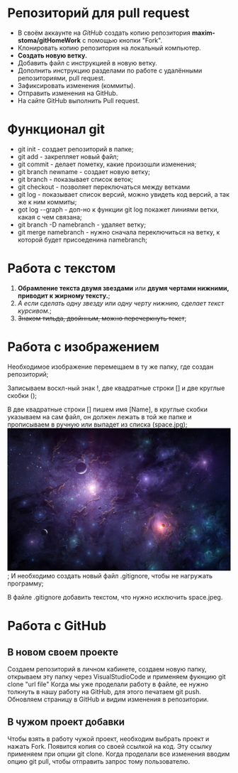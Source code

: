 # Репозиторий для pull request

 * В своём аккаунте на *GitHub* создать копию репозитория **maxim-stoma/gitHomeWork** с помощью кнопки "Fork".
 * Клонировать копию репозитория на локальный компьютер.
 * **Создать новую ветку.**
 * Добавить файл с инструкцией в новую ветку.
 * Дополнить инструкцию разделами по работе с удалёнными репозиториями, pull request.
 * Зафиксировать изменения (коммиты).
 * Отправить изменения на GitHub.
 * На сайте GitHub выполнить Pull request.
# Функционал git

 * git init - создает репозиторий в папке;
 * git add - закрепляет новый файл;
 * git commit - делает пометку, какие произошли изменения;
 * git branch newname - создает новую ветку;
 * git branch - показывает список веток;
 * git checkout - позволяет переключаться между ветками
 * git log - показывает список версий, можно увидеть код версий, а так же к ним коммиты;
 * got log --graph - доп-но к функции git log покажет линиями ветки, какая с чем связана;
 * git branch -D namebranch - удаляет ветку;
 * git merge namebranch - нужно сначала переключиться на ветку, к которой будет присоеденина namebranch;


 # Работа с текстом

 1. **Обрамление текста двумя звездами** или __двумя чертами нижними, приводит к жирному тексту.__;
 2. *А если сделать одну звезду* или _одну черту нижнию, сделает текст курсивом._;
 3. ~~Знаком тильда, двойнным, можно перечеркнуть текст~~;

# Работа с изображением
 
 Необходимое изображение перемещаем в ту же папку, где создан репозиторий;
 
 Записываем воскл-ный знак !, две квадратные строки [] и две круглые скобки ();
 
 В две квадратные строки [] пишем имя [Name], в круглые скобки указываем на сам файл, он должен лежать в той же папке и прописываем в ручную или выпадет из списка (space.jpg);
 ![space](space.jpg);
 И необходимо создать новый файл .gitignore, чтобы не нагружать программу;
 
 В файле .gitignore добавить текстом, что нужно исключить space.jpeg.
# Работа с GitHub 
 
 ## В новом своем проекте
  Создаем репозиторий в личном кабинете, создаем новую папку, открываем эту папку через VisualStudioCode и применяем фукнцию git clone "url file"
  Когда мы уже проделали работу в файле, ее нужно толкнуть в нашу работу на GitHub, для этого печатаем git push. 
  Обновляем страницу в GitHub и видим изменения в репозитории.

 ## В чужом проект добавки

 Чтобы взять в работу чужой проект, необходим выбрать проект и нажать Fork. Появится копия со своей ссылкой на код. Эту ссылку применяем при опции git clone.
 Когда проделали все изменения вводим опцию git pull, чтобы отправить запрос тому пользователю.